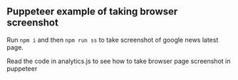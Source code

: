 ## Puppeteer example of taking browser screenshot

Run `npm i` and then `npm run ss` to take screenshot of google news latest page.

Read the code in analytics.js to see how to take browser page screenshot in puppeteer 
